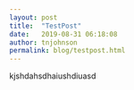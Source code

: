 ```yaml
---
layout: post
title:  "TestPost"
date:   2019-08-31 06:18:08
author: tnjohnson
permalink: blog/testpost.html
---
```


kjshdahsdhaiushdiuasd